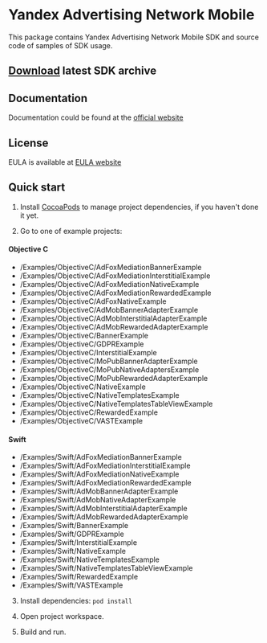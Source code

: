 # Yandex Advertising Network Mobile
This package contains Yandex Advertising Network Mobile SDK and source code of samples of SDK usage.

## [**Download**](https://storage.mds.yandex.net/get-ads-mobile-sdk/212922/YandexMobileAds-2.13.0-ios-28924bd3-62d2-436a-87ba-4987ae20ef94.zip) latest SDK archive

## Documentation
Documentation could be found at the [official website][DOCUMENTATION]

## License
EULA is available at [EULA website][LICENSE] 

## Quick start
1. Install [CocoaPods] to manage project dependencies, if you haven't done it yet.

2. Go to one of example projects:
#### Objective C
  * /Examples/ObjectiveC/AdFoxMediationBannerExample
  * /Examples/ObjectiveC/AdFoxMediationInterstitialExample
  * /Examples/ObjectiveC/AdFoxMediationNativeExample
  * /Examples/ObjectiveC/AdFoxMediationRewardedExample
  * /Examples/ObjectiveC/AdFoxNativeExample
  * /Examples/ObjectiveC/AdMobBannerAdapterExample
  * /Examples/ObjectiveC/AdMobInterstitialAdapterExample
  * /Examples/ObjectiveC/AdMobRewardedAdapterExample
  * /Examples/ObjectiveC/BannerExample
  * /Examples/ObjectiveC/GDPRExample
  * /Examples/ObjectiveC/InterstitialExample
  * /Examples/ObjectiveC/MoPubBannerAdapterExample
  * /Examples/ObjectiveC/MoPubNativeAdaptersExample
  * /Examples/ObjectiveC/MoPubRewardedAdapterExample
  * /Examples/ObjectiveC/NativeExample
  * /Examples/ObjectiveC/NativeTemplatesExample
  * /Examples/ObjectiveC/NativeTemplatesTableViewExample
  * /Examples/ObjectiveC/RewardedExample
  * /Examples/ObjectiveC/VASTExample
  
#### Swift
  * /Examples/Swift/AdFoxMediationBannerExample
  * /Examples/Swift/AdFoxMediationInterstitialExample
  * /Examples/Swift/AdFoxMediationNativeExample
  * /Examples/Swift/AdFoxMediationRewardedExample
  * /Examples/Swift/AdMobBannerAdapterExample
  * /Examples/Swift/AdMobNativeAdapterExample
  * /Examples/Swift/AdMobInterstitialAdapterExample
  * /Examples/Swift/AdMobRewardedAdapterExample
  * /Examples/Swift/BannerExample
  * /Examples/Swift/GDPRExample
  * /Examples/Swift/InterstitialExample
  * /Examples/Swift/NativeExample
  * /Examples/Swift/NativeTemplatesExample
  * /Examples/Swift/NativeTemplatesTableViewExample
  * /Examples/Swift/RewardedExample
  * /Examples/Swift/VASTExample

3. Install dependencies:
```pod install```

4. Open project workspace.

5. Build and run.

[DOCUMENTATION]: https://tech.yandex.ru/mobile-ads/
[LICENSE]: https://yandex.com/legal/mobileads_sdk_agreement/
[CocoaPods]: http://cocoapods.org/
